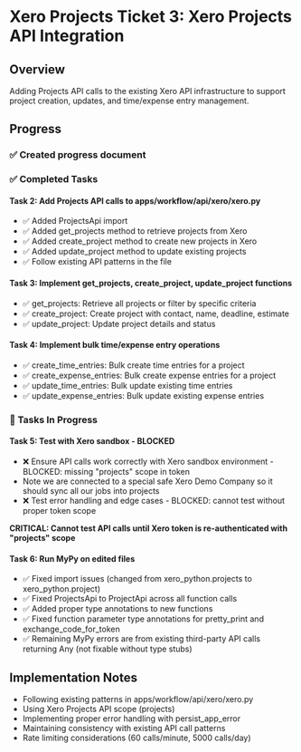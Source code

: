 # Xero Projects Ticket 3: Xero Projects API Integration

## Overview

Adding Projects API calls to the existing Xero API infrastructure to support project creation, updates, and time/expense entry management.

## Progress

### ✅ Created progress document

### ✅ Completed Tasks

#### Task 2: Add Projects API calls to apps/workflow/api/xero/xero.py

- ✅ Added ProjectsApi import
- ✅ Added get_projects method to retrieve projects from Xero
- ✅ Added create_project method to create new projects in Xero
- ✅ Added update_project method to update existing projects
- ✅ Follow existing API patterns in the file

#### Task 3: Implement get_projects, create_project, update_project functions

- ✅ get_projects: Retrieve all projects or filter by specific criteria
- ✅ create_project: Create project with contact, name, deadline, estimate
- ✅ update_project: Update project details and status

#### Task 4: Implement bulk time/expense entry operations

- ✅ create_time_entries: Bulk create time entries for a project
- ✅ create_expense_entries: Bulk create expense entries for a project
- ✅ update_time_entries: Bulk update existing time entries
- ✅ update_expense_entries: Bulk update existing expense entries

### 🔄 Tasks In Progress

#### Task 5: Test with Xero sandbox - BLOCKED

- ❌ Ensure API calls work correctly with Xero sandbox environment - BLOCKED: missing "projects" scope in token
- Note we are connected to a special safe Xero Demo Company so it should sync all our jobs into projects
- ❌ Test error handling and edge cases - BLOCKED: cannot test without proper token scope

**CRITICAL: Cannot test API calls until Xero token is re-authenticated with "projects" scope**

#### Task 6: Run MyPy on edited files

- ✅ Fixed import issues (changed from xero_python.projects to xero_python.project)
- ✅ Fixed ProjectsApi to ProjectApi across all function calls
- ✅ Added proper type annotations to new functions
- ✅ Fixed function parameter type annotations for pretty_print and exchange_code_for_token
- ✅ Remaining MyPy errors are from existing third-party API calls returning Any (not fixable without type stubs)

## Implementation Notes

- Following existing patterns in apps/workflow/api/xero/xero.py
- Using Xero Projects API scope (projects)
- Implementing proper error handling with persist_app_error
- Maintaining consistency with existing API call patterns
- Rate limiting considerations (60 calls/minute, 5000 calls/day)
